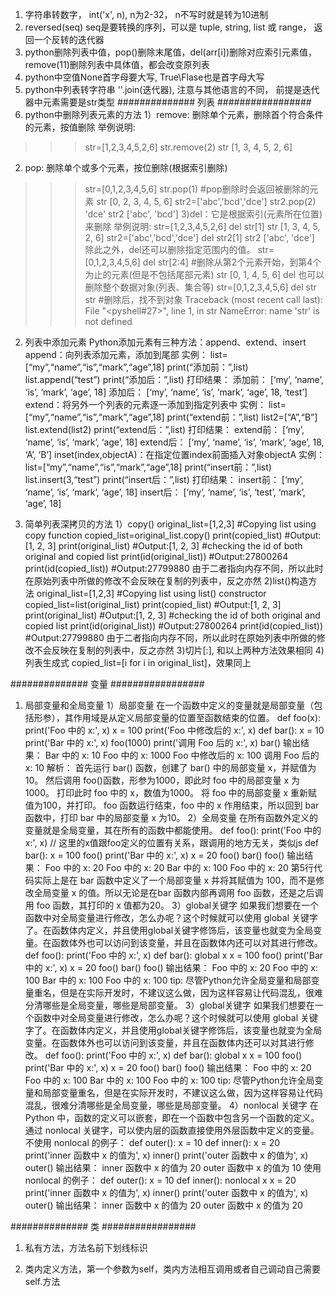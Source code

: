<!--
 * @Author: your name
 * @Date: 2022-04-25 13:56:36
 * @LastEditTime: 2022-05-16 14:41:07
 * @LastEditors: yuzihan yuzihanyuzihan@163.com
 * @Description: 打开koroFileHeader查看配置 进行设置: https://github.com/OBKoro1/koro1FileHeader/wiki/%E9%85%8D%E7%BD%AE
 * @FilePath: /fe_interview/后端/python.md
-->
1. 字符串转数字， int('x', n), n为2-32， n不写时就是转为10进制
2. reversed(seq) seq是要转换的序列，可以是 tuple, string, list 或 range， 返回一个反转的迭代器
3. python删除列表中值，pop()删除末尾值，del(arr[i])删除对应索引元素值，remove(11)删除列表中具体值，都会改变原列表
4. python中空值None首字母要大写, True\Flase也是首字母大写
5. python中列表转字符串 ''.join(迭代器), 注意与其他语言的不同， 前提是迭代器中元素需要是str类型
############## 列表 #################
1. python中删除列表元素的方法
1）remove: 删除单个元素，删除首个符合条件的元素，按值删除
举例说明:
>>> str=[1,2,3,4,5,2,6]
>>> str.remove(2)
>>> str
[1, 3, 4, 5, 2, 6]
2) pop: 删除单个或多个元素，按位删除(根据索引删除)
>>> str=[0,1,2,3,4,5,6]
>>> str.pop(1) #pop删除时会返回被删除的元素
>>> str
[0, 2, 3, 4, 5, 6]
>>> str2=['abc','bcd','dce']
>>> str2.pop(2)
'dce'
>>> str2
['abc', 'bcd']
3)del：它是根据索引(元素所在位置)来删除
举例说明:
>>> str=[1,2,3,4,5,2,6]
>>> del str[1]
>>> str
[1, 3, 4, 5, 2, 6]
>>> str2=['abc','bcd','dce']
>>> del str2[1]
>>> str2
['abc', 'dce']
除此之外，del还可以删除指定范围内的值。
>>> str=[0,1,2,3,4,5,6]
>>> del str[2:4] #删除从第2个元素开始，到第4个为止的元素(但是不包括尾部元素)
>>> str
[0, 1, 4, 5, 6]
del 也可以删除整个数据对象(列表、集合等)
>>> str=[0,1,2,3,4,5,6]
>>> del str
>>> str #删除后，找不到对象
Traceback (most recent call last):
File "<pyshell#27>", line 1, in <module>
str
NameError: name 'str' is not defined

2. 列表中添加元素
Python添加元素有三种方法：append、extend、insert
append：向列表添加元素，添加到尾部
实例：
list=[“my”,“name”,“is”,“mark”,“age”,18]
print(“添加前：”,list)
list.append(“test”)
print(“添加后：”,list)
打印结果：
添加前： [‘my’, ‘name’, ‘is’, ‘mark’, ‘age’, 18]
添加后： [‘my’, ‘name’, ‘is’, ‘mark’, ‘age’, 18, ‘test’]
extend：将另外一个列表的元素逐一添加到指定列表中
实例：
list=[“my”,“name”,“is”,“mark”,“age”,18]
print(“extend前：”,list)
list2=[“A”,“B”]
list.extend(list2)
print(“extend后：”,list)
打印结果：
extend前： [‘my’, ‘name’, ‘is’, ‘mark’, ‘age’, 18]
extend后： [‘my’, ‘name’, ‘is’, ‘mark’, ‘age’, 18, ‘A’, ‘B’]
inset(index,objectA)：在指定位置index前面插入对象objectA
实例：
list=[“my”,“name”,“is”,“mark”,“age”,18]
print(“insert前：”,list)
list.insert(3,“test”)
print(“insert后：”,list)
打印结果：
insert前： [‘my’, ‘name’, ‘is’, ‘mark’, ‘age’, 18]
insert后： [‘my’, ‘name’, ‘is’, ‘test’, ‘mark’, ‘age’, 18]

3. 简单列表深拷贝的方法
1）copy()
original_list=[1,2,3]
#Copying list using copy function
copied_list=original_list.copy()
print(copied_list)
#Output:[1, 2, 3]
print(original_list)
#Output:[1, 2, 3]
#checking the id of both original and copied list
print(id(original_list))
#Output:27800264
print(id(copied_list))
#Output:27799880
由于二者指向内存不同，所以此时在原始列表中所做的修改不会反映在复制的列表中，反之亦然
2)list()构造方法
original_list=[1,2,3]
#Copying list using list() constructor
copied_list=list(original_list)
print(copied_list)
#Output:[1, 2, 3]
print(original_list)
#Output:[1, 2, 3]
#checking the id of both original and copied list
print(id(original_list))
#Output:27800264
print(id(copied_list))
#Output:27799880
由于二者指向内存不同，所以此时在原始列表中所做的修改不会反映在复制的列表中，反之亦然
3)切片[:], 和以上两种方法效果相同
4)列表生成式
copied_list=[i for i in original_list]，效果同上

############## 变量 #################
1. 局部变量和全局变量
1）局部变量
在一个函数中定义的变量就是局部变量（包括形参），其作用域是从定义局部变量的位置至函数结束的位置。
def foo(x):
    print('Foo 中的 x:', x)
    x = 100
    print('Foo 中修改后的 x:', x)
def bar():
    x = 10
    print('Bar 中的 x:', x)
    foo(1000)
    print('调用 Foo 后的 x:', x)
bar()
输出结果：
Bar 中的 x: 10
Foo 中的 x: 1000
Foo 中修改后的 x: 100
调用 Foo 后的 x: 10
解析：
首先运行 bar() 函数，创建了 bar() 中的局部变量 x，并赋值为10。
然后调用 foo()函数，形参为1000，即此时 foo 中的局部变量 x 为1000。
打印此时 foo 中的 x，数值为1000。
将 foo 中的局部变量 x 重新赋值为100，并打印。
foo 函数运行结束，foo 中的 x 作用结束，所以回到 bar 函数中，打印 bar 中的局部变量 x 为10。
2）全局变量
在所有函数外定义的变量就是全局变量，其在所有的函数中都能使用。
def foo():
    print('Foo 中的 x:', x)  // 这里的x值跟foo定义的位置有关系，跟调用的地方无关，类似js
def bar():
    x = 100
    foo()
    print('Bar 中的 x:', x)
x = 20
foo()
bar()
foo()
输出结果：
Foo 中的 x: 20
Foo 中的 x: 20
Bar 中的 x: 100
Foo 中的 x: 20
第5行代码实际上是在 bar 函数中定义了一个局部变量 x 并将其赋值为 100，而不是修改全局变量 x 的值。所以无论是在bar 函数内部再调用 foo 函数，还是之后调用 foo 函数，其打印的 x 值都为20。
3）global关键字
如果我们想要在一个函数中对全局变量进行修改，怎么办呢？这个时候就可以使用 global 关键字了。在函数体内定义，并且使用global关键字修饰后，该变量也就变为全局变量。在函数体外也可以访问到该变量，并且在函数体内还可以对其进行修改。
def foo():
    print('Foo 中的 x:', x)
def bar():
    global x
    x = 100
    foo()
    print('Bar 中的 x:', x)
x = 20
foo()
bar()
foo()
输出结果：
Foo 中的 x: 20
Foo 中的 x: 100
Bar 中的 x: 100
Foo 中的 x: 100
tip: 尽管Python允许全局变量和局部变量重名，但是在实际开发时，不建议这么做，因为这样容易让代码混乱，很难分清哪些是全局变量，哪些是局部变量。
3）global关键字
如果我们想要在一个函数中对全局变量进行修改，怎么办呢？这个时候就可以使用 global 关键字了。在函数体内定义，并且使用global关键字修饰后，该变量也就变为全局变量。在函数体外也可以访问到该变量，并且在函数体内还可以对其进行修改。
def foo():
    print('Foo 中的 x:', x)
def bar():
    global x
    x = 100
    foo()
    print('Bar 中的 x:', x)
x = 20
foo()
bar()
foo()
输出结果：
Foo 中的 x: 20
Foo 中的 x: 100
Bar 中的 x: 100
Foo 中的 x: 100
tip: 尽管Python允许全局变量和局部变量重名，但是在实际开发时，不建议这么做，因为这样容易让代码混乱，很难分清哪些是全局变量，哪些是局部变量。
4）nonlocal 关键字
在 Python 中，函数的定义可以嵌套，即在一个函数中包含另一个函数的定义。通过 nonlocal 关键字，可以使内层的函数直接使用外层函数中定义的变量。
不使用 nonlocal 的例子：
def outer():
    x = 10
    def inner():
        x = 20
        print('inner 函数中 x 的值为', x)
    inner()
    print('outer 函数中 x 的值为', x)
outer()
输出结果：
inner 函数中 x 的值为 20
outer 函数中 x 的值为 10
使用 nonlocal 的例子：
def outer():
    x = 10
    def inner():
        nonlocal x
        x = 20
        print('inner 函数中 x 的值为', x)
    inner()
    print('outer 函数中 x 的值为', x)
outer()
输出结果：
inner 函数中 x 的值为 20
outer 函数中 x 的值为 20

############## 类 #################
1. 私有方法，方法名前下划线标识

2. 类内定义方法，第一个参数为self，类内方法相互调用或者自己调动自己需要self.方法

